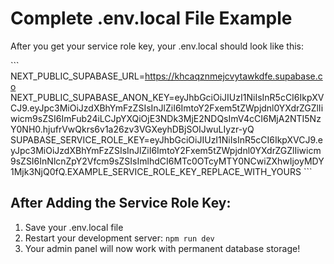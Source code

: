 # Complete .env.local File Example

After you get your service role key, your .env.local should look like this:

\`\`\`
NEXT_PUBLIC_SUPABASE_URL=https://khcaqznmejcvytawkdfe.supabase.co
NEXT_PUBLIC_SUPABASE_ANON_KEY=eyJhbGciOiJIUzI1NiIsInR5cCI6IkpXVCJ9.eyJpc3MiOiJzdXBhYmFzZSIsInJlZiI6ImtoY2Fxem5tZWpjdnl0YXdrZGZlIiwicm9sZSI6ImFub24iLCJpYXQiOjE3NDk3MjE2NDQsImV4cCI6MjA2NTI5NzY0NH0.hjufrVwQkrs6v1a26zv3VGXeyhDBjSOIJwuLIyzr-yQ
SUPABASE_SERVICE_ROLE_KEY=eyJhbGciOiJIUzI1NiIsInR5cCI6IkpXVCJ9.eyJpc3MiOiJzdXBhYmFzZSIsInJlZiI6ImtoY2Fxem5tZWpjdnl0YXdrZGZlIiwicm9sZSI6InNlcnZpY2Vfcm9sZSIsImlhdCI6MTc0OTcyMTY0NCwiZXhwIjoyMDY1Mjk3NjQ0fQ.EXAMPLE_SERVICE_ROLE_KEY_REPLACE_WITH_YOURS
\`\`\`

## After Adding the Service Role Key:
1. Save your .env.local file
2. Restart your development server: `npm run dev`
3. Your admin panel will now work with permanent database storage!
